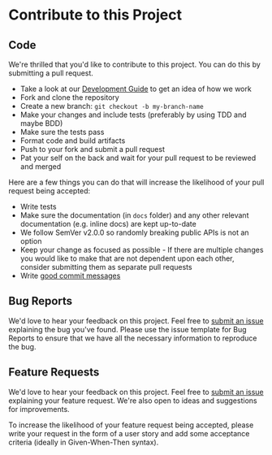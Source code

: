 # Contribute to this Project

[file-issues]: https://github.com/sommerfeld-io/container-images/issues

## Code

We're thrilled that you'd like to contribute to this project. You can do this by submitting a pull request.

- Take a look at our [Development Guide](development-guide.md) to get an idea of how we work
- Fork and clone the repository
- Create a new branch: `git checkout -b my-branch-name`
- Make your changes and include tests (preferably by using TDD and maybe BDD)
- Make sure the tests pass
- Format code and build artifacts
- Push to your fork and submit a pull request
- Pat your self on the back and wait for your pull request to be reviewed and merged

Here are a few things you can do that will increase the likelihood of your pull request being accepted:

- Write tests
- Make sure the documentation (in `docs` folder) and any other relevant documentation (e.g. inline docs) are kept up-to-date
- We follow SemVer v2.0.0 so randomly breaking public APIs is not an option
- Keep your change as focused as possible - If there are multiple changes you would like to make that are not dependent upon each other, consider submitting them as separate pull requests
- Write [good commit messages](https://tbaggery.com/2008/04/19/a-note-about-git-commit-messages.html)

## Bug Reports

We'd love to hear your feedback on this project. Feel free to [submit an issue][file-issues] explaining the bug you've found. Please use the issue template for Bug Reports to ensure that we have all the necessary information to reproduce the bug.

## Feature Requests

We'd love to hear your feedback on this project. Feel free to [submit an issue][file-issues] explaining your feature request. We're also open to ideas and suggestions for improvements.

To increase the likelihood of your feature request being accepted, please write your request in the form of a user story and add some acceptance criteria (ideally in Given-When-Then syntax).

<!-- !    DO NOT EDIT DIRECTLY !!!!!                         -->
<!-- !    File is auto-generated by pipeline                 -->
<!-- !    Contents are based on files from docs/about dir    -->
